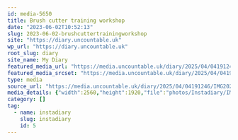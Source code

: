 ```yaml
---
id: media-5650
title: Brush cutter training workshop
date: "2023-06-02T10:52:13"
slug: 2023-06-02-brushcuttertrainingworkshop
site: "https://diary.uncountable.uk"
wp_url: "https://diary.uncountable.uk"
root_slug: diary
site_name: My Diary
featured_media_url: "https://media.uncountable.uk/diary/2025/04/04191246/IMG20230602115213-scaled.webp"
featured_media_srcset: "https://media.uncountable.uk/diary/2025/04/04191246/IMG20230602115213-300x225.webp 300w, https://media.uncountable.uk/diary/2025/04/04191246/IMG20230602115213-1024x768.webp 1024w, https://media.uncountable.uk/diary/2025/04/04191246/IMG20230602115213-150x150.webp 150w, https://media.uncountable.uk/diary/2025/04/04191246/IMG20230602115213-640x480.webp 640w, https://media.uncountable.uk/diary/2025/04/04191246/IMG20230602115213-scaled.webp 2560w"
type: media
source_url: "https://media.uncountable.uk/diary/2025/04/04191246/IMG20230602115213-scaled.webp"
media_details: {"width":2560,"height":1920,"file":"photos/Instadiary/IMG20230602115213-scaled.webp","filesize":282312,"sizes":{"medium":{"file":"IMG20230602115213-300x225.webp","width":300,"height":225,"filesize":18338,"mime_type":"image/webp","source_url":"https://media.uncountable.uk/diary/2025/04/04191246/IMG20230602115213-300x225.webp"},"large":{"file":"IMG20230602115213-1024x768.webp","width":1024,"height":768,"filesize":98958,"mime_type":"image/webp","source_url":"https://media.uncountable.uk/diary/2025/04/04191246/IMG20230602115213-1024x768.webp"},"thumbnail":{"file":"IMG20230602115213-150x150.webp","width":150,"height":150,"filesize":7628,"mime_type":"image/webp","source_url":"https://media.uncountable.uk/diary/2025/04/04191246/IMG20230602115213-150x150.webp"},"mobwidth":{"file":"IMG20230602115213-640x480.webp","width":640,"height":480,"filesize":53284,"mime_type":"image/webp","source_url":"https://media.uncountable.uk/diary/2025/04/04191246/IMG20230602115213-640x480.webp"},"full":{"file":"IMG20230602115213-scaled.webp","width":2560,"height":1920,"mime_type":"image/webp","source_url":"https://media.uncountable.uk/diary/2025/04/04191246/IMG20230602115213-scaled.webp"}},"image_meta":{"aperture":"0","credit":"","camera":"","caption":"","created_timestamp":"0","copyright":"","focal_length":"0","iso":"0","shutter_speed":"0","title":"","orientation":"0","keywords":[]},"original_image":"IMG20230602115213.webp"}
category: []
tag:
  - name: instadiary
    slug: instadiary
    id: 5
---
```


